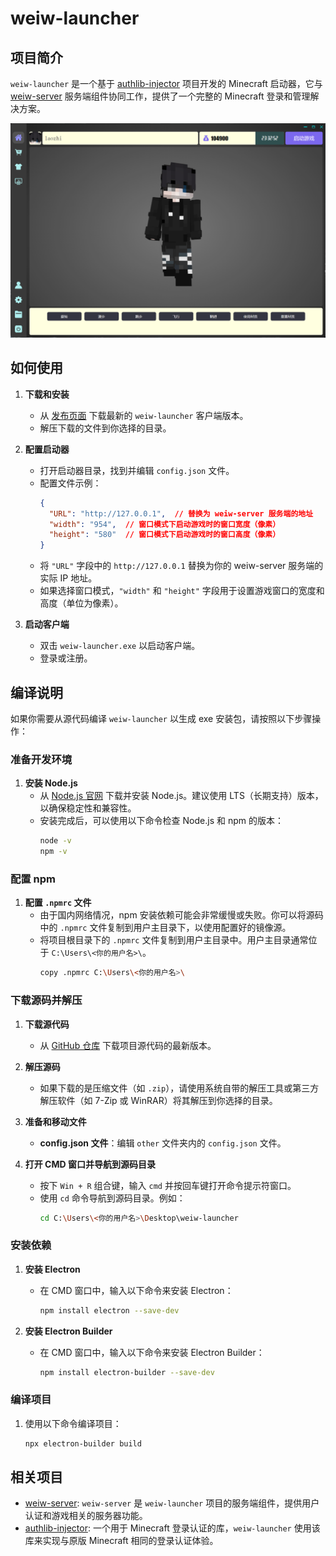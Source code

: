 # weiw-launcher

## 项目简介
`weiw-launcher` 是一个基于 [authlib-injector](https://github.com/yushijinhun/authlib-injector) 项目开发的 Minecraft 启动器，它与 [weiw-server](https://github.com/laozhi-1993/weiw-server) 服务端组件协同工作，提供了一个完整的 Minecraft 登录和管理解决方案。

![ui](https://github.com/laozhi-1993/weiw-launcher/blob/main/ui.png)

## 如何使用

1. **下载和安装**
   - 从 [发布页面](https://github.com/laozhi-1993/weiw-launcher/releases) 下载最新的 `weiw-launcher` 客户端版本。
   - 解压下载的文件到你选择的目录。

2. **配置启动器**
   - 打开启动器目录，找到并编辑 `config.json` 文件。
   - 配置文件示例：
     ```json
     {
       "URL": "http://127.0.0.1",  // 替换为 weiw-server 服务端的地址
       "width": "954",  // 窗口模式下启动游戏时的窗口宽度（像素）
       "height": "580"  // 窗口模式下启动游戏时的窗口高度（像素）
     }
     ```
   - 将 `"URL"` 字段中的 `http://127.0.0.1` 替换为你的 weiw-server 服务端的实际 IP 地址。
   - 如果选择窗口模式，`"width"` 和 `"height"` 字段用于设置游戏窗口的宽度和高度（单位为像素）。

3. **启动客户端**
   - 双击 `weiw-launcher.exe` 以启动客户端。
   - 登录或注册。

## 编译说明

如果你需要从源代码编译 `weiw-launcher` 以生成 exe 安装包，请按照以下步骤操作：

### 准备开发环境

1. **安装 Node.js**
   - 从 [Node.js 官网](https://nodejs.org/) 下载并安装 Node.js。建议使用 LTS（长期支持）版本，以确保稳定性和兼容性。
   - 安装完成后，可以使用以下命令检查 Node.js 和 npm 的版本：
     ```sh
     node -v
     npm -v
     ```

### 配置 npm

1. **配置 `.npmrc` 文件**
   - 由于国内网络情况，npm 安装依赖可能会非常缓慢或失败。你可以将源码中的 `.npmrc` 文件复制到用户主目录下，以使用配置好的镜像源。
   - 将项目根目录下的 `.npmrc` 文件复制到用户主目录中。用户主目录通常位于 `C:\Users\<你的用户名>\`。
     ```sh
     copy .npmrc C:\Users\<你的用户名>\
     ```

### 下载源码并解压

1. **下载源代码**
   - 从 [GitHub 仓库](https://github.com/laozhi-1993/weiw-launcher) 下载项目源代码的最新版本。

2. **解压源码**
   - 如果下载的是压缩文件（如 `.zip`），请使用系统自带的解压工具或第三方解压软件（如 7-Zip 或 WinRAR）将其解压到你选择的目录。

3. **准备和移动文件**
   - **config.json 文件**：编辑 `other` 文件夹内的 `config.json` 文件。

4. **打开 CMD 窗口并导航到源码目录**
   - 按下 `Win + R` 组合键，输入 `cmd` 并按回车键打开命令提示符窗口。
   - 使用 `cd` 命令导航到源码目录。例如：
     ```sh
     cd C:\Users\<你的用户名>\Desktop\weiw-launcher
     ```

### 安装依赖

1. **安装 Electron**
   - 在 CMD 窗口中，输入以下命令来安装 Electron：
     ```sh
     npm install electron --save-dev
     ```

2. **安装 Electron Builder**
   - 在 CMD 窗口中，输入以下命令来安装 Electron Builder：
     ```sh
     npm install electron-builder --save-dev
     ```

### 编译项目

1. 使用以下命令编译项目：
   ```sh
   npx electron-builder build
   ```

## 相关项目

- [weiw-server](https://github.com/laozhi-1993/weiw-server): `weiw-server` 是 `weiw-launcher` 项目的服务端组件，提供用户认证和游戏相关的服务器功能。
- [authlib-injector](https://github.com/yushijinhun/authlib-injector): 一个用于 Minecraft 登录认证的库，`weiw-launcher` 使用该库来实现与原版 Minecraft 相同的登录认证体验。
